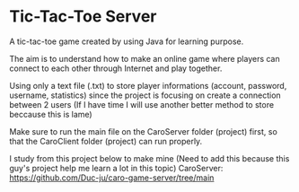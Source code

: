 # Tic-Tac-Toe Server
A tic-tac-toe game created by using Java for learning purpose.

The aim is to understand how to make an online game where players can connect to each other through Internet and play together.

Using only a text file (.txt) to store player informations (account, password, username, statistics) since the project is focusing on create a connection between 2 users (If I have time I will use another better method to store beccause this is lame)

Make sure to run the main file on the CaroServer folder (project) first, so that the CaroClient folder (project) can run properly.

I study from this project below to make mine (Need to add this because this guy's project help me learn a lot in this topic)
CaroServer: https://github.com/Duc-ju/caro-game-server/tree/main
